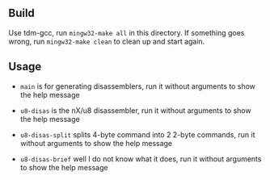 ## Build

Use tdm-gcc, run `mingw32-make all` in this directory. If something goes wrong, run `mingw32-make clean` to clean up and start again.

## Usage

* `main` is for generating disassemblers, run it without arguments to show the help message

* `u8-disas` is the nX/u8 disassembler, run it without arguments to show the help message

* `u8-disas-split` splits 4-byte command into 2 2-byte commands, run it without arguments to show the help message

* `u8-disas-brief` well I do not know what it does, run it without arguments to show the help message
